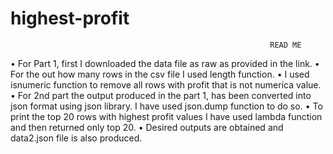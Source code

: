 # highest-profit

					                                          READ ME


•	For Part 1, first I downloaded the data file as raw as provided in the link.
•	For the out how many rows in the csv file I used length function.
•	I used isnumeric function to remove all rows with profit that is not numerica value. 
•	For 2nd part the output produced in the part 1, has been converted into json format using json library. I have used json.dump function to do so.
•	To print the top 20 rows with highest profit values I have used lambda function and then returned only top 20.
•	Desired outputs are obtained and data2.json file is also produced.
